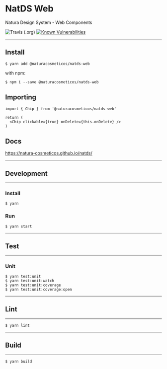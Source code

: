 # NatDS Web
Natura Design System - Web Components

![Travis (.org)](https://img.shields.io/travis/natura-cosmeticos/natds.svg)
[![Known Vulnerabilities](https://snyk.io/test/github/natura-cosmeticos/natds/badge.svg?targetFile=package.json)](https://snyk.io/test/github/natura-cosmeticos/natds?targetFile=package.json)

---

## Install

```
$ yarn add @naturacosmeticos/natds-web
```
with npm:
```
$ npm i --save @naturacosmeticos/natds-web
```

## Importing

```
import { Chip } from '@naturacosmeticos/natds-web'

return (
  <Chip clickable={true} onDelete={this.onDelete} />
)
```

## Docs

https://natura-cosmeticos.github.io/natds/


---

## Development

---

### Install
```
$ yarn
```

### Run
```
$ yarn start
```
---

## Test

---

### Unit

```
$ yarn test:unit
$ yarn test:unit:watch
$ yarn test:unit:coverage
$ yarn test:unit:coverage:open
```

---
## Lint
---

```
$ yarn lint
```

---
## Build
---

```
$ yarn build
```

